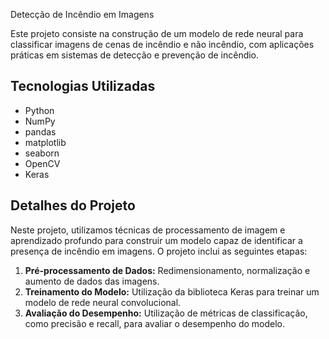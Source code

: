Detecção de Incêndio em Imagens

Este projeto consiste na construção de um modelo de rede neural para classificar imagens de cenas de incêndio e não incêndio, com aplicações práticas em sistemas de detecção e prevenção de incêndio.

## Tecnologias Utilizadas

- Python
- NumPy
- pandas
- matplotlib
- seaborn
- OpenCV
- Keras

## Detalhes do Projeto

Neste projeto, utilizamos técnicas de processamento de imagem e aprendizado profundo para construir um modelo capaz de identificar a presença de incêndio em imagens. O projeto inclui as seguintes etapas:

1. **Pré-processamento de Dados:** Redimensionamento, normalização e aumento de dados das imagens.
2. **Treinamento do Modelo:** Utilização da biblioteca Keras para treinar um modelo de rede neural convolucional.
3. **Avaliação do Desempenho:** Utilização de métricas de classificação, como precisão e recall, para avaliar o desempenho do modelo.
